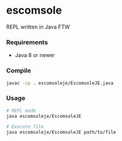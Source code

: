 # escomsole

REPL written in Java FTW

### Requirements
- Java 8 or newer

### Compile

```bash
javac -cp . escomsoleje/EscomsoleJE.java
```

### Usage
```bash
# REPL mode
java escomsoleje/EscomsoleJE

# Execute file
java escomsoleje/EscomsoleJE path/to/file
```
